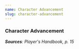 ```yaml
---
name: Character Advancement
slug: character-advancement
---
```

### Character Advancement



***Sources**: Player's Handbook, p. 15*
